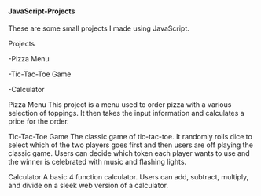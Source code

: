 #### JavaScript-Projects
These are some small projects I made using JavaScript.

Projects

  -Pizza Menu
  
  -Tic-Tac-Toe Game
  
  -Calculator
  
  
  
  
Pizza Menu
This project is a menu used to order pizza with a various selection of toppings. It then takes the input information and calculates a price for the order.




Tic-Tac-Toe Game
The classic game of tic-tac-toe.  It randomly rolls dice to select which of the two players goes first and then users are off playing the classic game. Users can decide which token each player wants to use and the winner is celebrated with music and flashing lights.




Calculator
A basic 4 function calculator.  Users can add, subtract, multiply, and divide on a sleek web version of a calculator.
